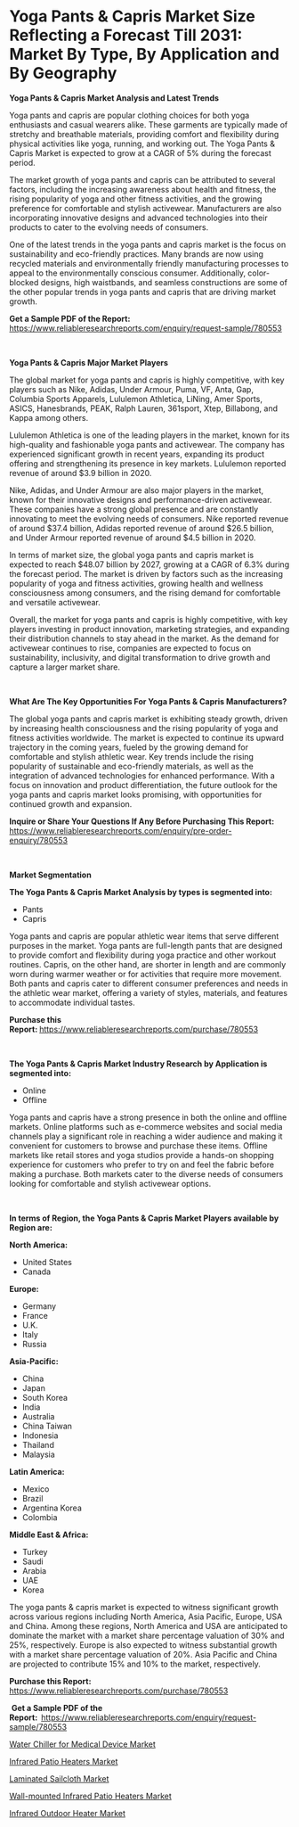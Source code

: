 <p><h1>Yoga Pants & Capris Market Size Reflecting a Forecast Till 2031: Market By Type, By Application and By Geography</h1></p><p><strong>Yoga Pants & Capris Market Analysis and Latest Trends</strong></p>
<p><p>Yoga pants and capris are popular clothing choices for both yoga enthusiasts and casual wearers alike. These garments are typically made of stretchy and breathable materials, providing comfort and flexibility during physical activities like yoga, running, and working out. The Yoga Pants & Capris Market is expected to grow at a CAGR of 5% during the forecast period.</p><p>The market growth of yoga pants and capris can be attributed to several factors, including the increasing awareness about health and fitness, the rising popularity of yoga and other fitness activities, and the growing preference for comfortable and stylish activewear. Manufacturers are also incorporating innovative designs and advanced technologies into their products to cater to the evolving needs of consumers.</p><p>One of the latest trends in the yoga pants and capris market is the focus on sustainability and eco-friendly practices. Many brands are now using recycled materials and environmentally friendly manufacturing processes to appeal to the environmentally conscious consumer. Additionally, color-blocked designs, high waistbands, and seamless constructions are some of the other popular trends in yoga pants and capris that are driving market growth.</p></p>
<p><strong>Get a Sample PDF of the Report:&nbsp;</strong> <a href="https://www.reliableresearchreports.com/enquiry/request-sample/780553">https://www.reliableresearchreports.com/enquiry/request-sample/780553</a></p>
<p>&nbsp;</p>
<p><strong>Yoga Pants & Capris Major Market Players</strong></p>
<p><p>The global market for yoga pants and capris is highly competitive, with key players such as Nike, Adidas, Under Armour, Puma, VF, Anta, Gap, Columbia Sports Apparels, Lululemon Athletica, LiNing, Amer Sports, ASICS, Hanesbrands, PEAK, Ralph Lauren, 361sport, Xtep, Billabong, and Kappa among others.</p><p>Lululemon Athletica is one of the leading players in the market, known for its high-quality and fashionable yoga pants and activewear. The company has experienced significant growth in recent years, expanding its product offering and strengthening its presence in key markets. Lululemon reported revenue of around $3.9 billion in 2020.</p><p>Nike, Adidas, and Under Armour are also major players in the market, known for their innovative designs and performance-driven activewear. These companies have a strong global presence and are constantly innovating to meet the evolving needs of consumers. Nike reported revenue of around $37.4 billion, Adidas reported revenue of around $26.5 billion, and Under Armour reported revenue of around $4.5 billion in 2020.</p><p>In terms of market size, the global yoga pants and capris market is expected to reach $48.07 billion by 2027, growing at a CAGR of 6.3% during the forecast period. The market is driven by factors such as the increasing popularity of yoga and fitness activities, growing health and wellness consciousness among consumers, and the rising demand for comfortable and versatile activewear.</p><p>Overall, the market for yoga pants and capris is highly competitive, with key players investing in product innovation, marketing strategies, and expanding their distribution channels to stay ahead in the market. As the demand for activewear continues to rise, companies are expected to focus on sustainability, inclusivity, and digital transformation to drive growth and capture a larger market share.</p></p>
<p>&nbsp;</p>
<p><strong>What Are The Key Opportunities For Yoga Pants & Capris Manufacturers?</strong></p>
<p><p>The global yoga pants and capris market is exhibiting steady growth, driven by increasing health consciousness and the rising popularity of yoga and fitness activities worldwide. The market is expected to continue its upward trajectory in the coming years, fueled by the growing demand for comfortable and stylish athletic wear. Key trends include the rising popularity of sustainable and eco-friendly materials, as well as the integration of advanced technologies for enhanced performance. With a focus on innovation and product differentiation, the future outlook for the yoga pants and capris market looks promising, with opportunities for continued growth and expansion.</p></p>
<p><strong>Inquire or Share Your Questions If Any Before Purchasing This Report:</strong> <a href="https://www.reliableresearchreports.com/enquiry/pre-order-enquiry/780553">https://www.reliableresearchreports.com/enquiry/pre-order-enquiry/780553</a></p>
<p>&nbsp;</p>
<p><strong>Market Segmentation</strong></p>
<p><strong>The Yoga Pants & Capris Market Analysis by types is segmented into:</strong></p>
<p><ul><li>Pants</li><li>Capris</li></ul></p>
<p><p>Yoga pants and capris are popular athletic wear items that serve different purposes in the market. Yoga pants are full-length pants that are designed to provide comfort and flexibility during yoga practice and other workout routines. Capris, on the other hand, are shorter in length and are commonly worn during warmer weather or for activities that require more movement. Both pants and capris cater to different consumer preferences and needs in the athletic wear market, offering a variety of styles, materials, and features to accommodate individual tastes.</p></p>
<p><strong>Purchase this Report:&nbsp;</strong><a href="https://www.reliableresearchreports.com/purchase/780553">https://www.reliableresearchreports.com/purchase/780553</a></p>
<p>&nbsp;</p>
<p><strong>The Yoga Pants & Capris Market Industry Research by Application is segmented into:</strong></p>
<p><ul><li>Online</li><li>Offline</li></ul></p>
<p><p>Yoga pants and capris have a strong presence in both the online and offline markets. Online platforms such as e-commerce websites and social media channels play a significant role in reaching a wider audience and making it convenient for customers to browse and purchase these items. Offline markets like retail stores and yoga studios provide a hands-on shopping experience for customers who prefer to try on and feel the fabric before making a purchase. Both markets cater to the diverse needs of consumers looking for comfortable and stylish activewear options.</p></p>
<p>&nbsp;</p>
<p><strong>In terms of Region, the Yoga Pants & Capris Market Players available by Region are:</strong></p>
<p>
    <p> <strong> North America: </strong>
        <ul>
            <li>United States</li>
            <li>Canada</li>
        </ul>
        </p> 
    <p> <strong> Europe: </strong>
        <ul>
            <li>Germany</li>
            <li>France</li>
            <li>U.K.</li>
            <li>Italy</li>
            <li>Russia</li>
        </ul>
        </p> 
    <p> <strong> Asia-Pacific: </strong>
        <ul>
            <li>China</li>
            <li>Japan</li>
            <li>South Korea</li>
            <li>India</li>
            <li>Australia</li>
            <li>China Taiwan</li>
            <li>Indonesia</li>
            <li>Thailand</li>
            <li>Malaysia</li>
        </ul>
        </p> 
    <p> <strong> Latin America: </strong>
        <ul>
            <li>Mexico</li>
            <li>Brazil</li>
            <li>Argentina Korea</li>
            <li>Colombia</li>
        </ul>
        </p> 
    <p> <strong> Middle East & Africa: </strong>
        <ul>
            <li>Turkey</li>
            <li>Saudi</li>
            <li>Arabia</li>
            <li>UAE</li>
            <li>Korea</li>
        </ul>
    </p>
    </p>
<p><p>The yoga pants & capris market is expected to witness significant growth across various regions including North America, Asia Pacific, Europe, USA and China. Among these regions, North America and USA are anticipated to dominate the market with a market share percentage valuation of 30% and 25%, respectively. Europe is also expected to witness substantial growth with a market share percentage valuation of 20%. Asia Pacific and China are projected to contribute 15% and 10% to the market, respectively.</p></p>
<p><strong>Purchase this Report: </strong><a href="https://www.reliableresearchreports.com/purchase/780553">https://www.reliableresearchreports.com/purchase/780553</a></p>
<p>&nbsp;<strong>Get a Sample PDF of the Report:&nbsp;&nbsp;</strong><a href="https://www.reliableresearchreports.com/enquiry/request-sample/780553">https://www.reliableresearchreports.com/enquiry/request-sample/780553</a></p>
<p><strong></strong></p>
<p><p><a href="https://github.com/Krish2023na/Market-Research-Report-List-3/blob/main/water-chiller-for-medical-device-market.md">Water Chiller for Medical Device Market</a></p><p><a href="https://github.com/yemakinde/Market-Research-Report-List-1/blob/main/infrared-patio-heaters-market.md">Infrared Patio Heaters Market</a></p><p><a href="https://github.com/jsmusil/Market-Research-Report-List-2/blob/main/laminated-sailcloth-market.md">Laminated Sailcloth Market</a></p><p><a href="https://github.com/Alonsoolds3wq1d81czn8rbol/Market-Research-Report-List-1/blob/main/wall-mounted-infrared-patio-heaters-market.md">Wall-mounted Infrared Patio Heaters Market</a></p><p><a href="https://github.com/RickHolmes3/Market-Research-Report-List-3/blob/main/infrared-outdoor-heater-market.md">Infrared Outdoor Heater Market</a></p></p>